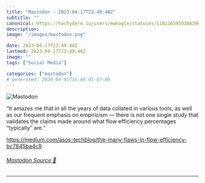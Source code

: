 ```yaml
---
title: "Mastodon - 2023-04-17T22:49:48Z"
subtitle: ""
canonical: https://hachyderm.io/users/mweagle/statuses/110216595938639623
description:
image: "/images/mastodon.png"

date: 2023-04-17T22:49:48Z
lastmod: 2023-04-17T22:49:48Z
image: ""
tags: ["Social Media"]

categories: ["mastodon"]
# generated: 2024-04-05T16:46:01-07:00
---
```

![Mastodon](/images/mastodon.png)

<p>“It amazes me that in all the years of data collated in various tools, as well as our frequent emphasis on empiricism — there is not one single study that validates the claims made around what flow efficiency percentages “typically” are.”</p><p><a href="https://medium.com/asos-techblog/the-many-flaws-in-flow-efficiency-bc7845ba4c9" target="_blank" rel="nofollow noopener noreferrer" translate="no"><span class="invisible">https://</span><span class="ellipsis">medium.com/asos-techblog/the-m</span><span class="invisible">any-flaws-in-flow-efficiency-bc7845ba4c9</span></a></p>


###### [Mastodon Source 🐘](https://hachyderm.io/@mweagle/110216595938639623)

___
